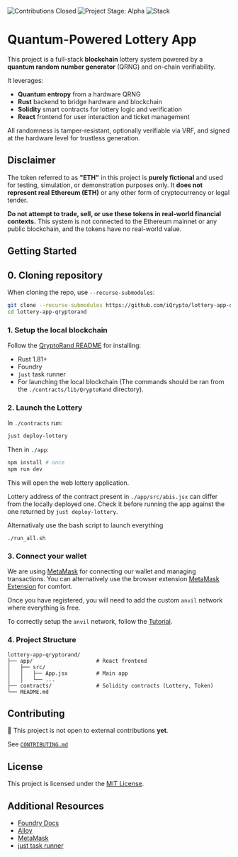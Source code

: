 ![Contributions Closed](https://img.shields.io/badge/contributions-closed-red)
![Project Stage: Alpha](https://img.shields.io/badge/status-alpha-orange)
![Stack](https://img.shields.io/badge/stack-rust%20%7C%20solidity%20%7C%20react-blue)

# Quantum-Powered Lottery App

This project is a full-stack **blockchain** lottery system powered by a **quantum random number generator** (QRNG) and on-chain verifiability.

It leverages:

- **Quantum entropy** from a hardware QRNG  
- **Rust** backend to bridge hardware and blockchain  
- **Solidity** smart contracts for lottery logic and verification  
- **React** frontend for user interaction and ticket management  

All randomness is tamper-resistant, optionally verifiable via VRF, and signed at the hardware level for trustless generation.

## Disclaimer

The token referred to as **"ETH"** in this project is **purely fictional** and used for testing, simulation, or demonstration purposes only. It **does not represent real Ethereum (ETH)** or any other form of cryptocurrency or legal tender.

**Do not attempt to trade, sell, or use these tokens in real-world financial contexts.** This system is not connected to the Ethereum mainnet or any public blockchain, and the tokens have no real-world value.

## Getting Started
## 0. Cloning repository

When cloning the repo, use `--recurse-submodules`:
```bash
git clone --recurse-submodules https://github.com/iQrypto/lottery-app-qryptorand
cd lottery-app-qryptorand
```
### 1. Setup the local blockchain

Follow the [QryptoRand README](https://github.com/iQrypto/QryptoRand/) for installing:

- Rust 1.81+
- Foundry
- `just` task runner
- For launching the local blockchain (The commands should be ran from the `./contracts/lib/QryptoRand` directory).

### 2. Launch the Lottery

In `./contracts` run:
```bash
just deploy-lottery
```

Then in `./app`:
```bash
npm install # once
npm run dev
```
This will open the web lottery application.

Lottery address of the contract present in `./app/src/abis.jsx` can differ from the locally deployed one.
Check it before running the app against the one returned by `just deploy-lottery`.

Alternativaly use the bash script to launch everything

```
./run_all.sh
```

### 3. Connect your wallet

We are using [MetaMask](https://github.com/metamask) for connecting our wallet and managing transactions. You can alternatively use the browser extension [MetaMask Extension](https://metamask.io/) for comfort.

Once you have registered, you will need to add the custom `anvil` network where everything is free.

To correctly setup the `anvil` network, follow the [Tutorial](MetaMaskTuto.md).

### 4. Project Structure

```
lottery-app-qryptorand/
├── app/                    # React frontend
│   ├── src/
│   │   ├── App.jsx         # Main app
│   │   └── ...             
├── contracts/              # Solidity contracts (Lottery, Token)
└── README.md
```


## Contributing

🚧 This project is not open to external contributions **yet**.


See [`CONTRIBUTING.md`](./CONTRIBUTING.md)

## License

This project is licensed under the [MIT License](./LICENSE).


## Additional Resources

- [Foundry Docs](https://book.getfoundry.sh/)
- [Alloy](https://github.com/alloy-rs/alloy)
- [MetaMask](https://github.com/metamask) 
- [just task runner](https://github.com/casey/just)

